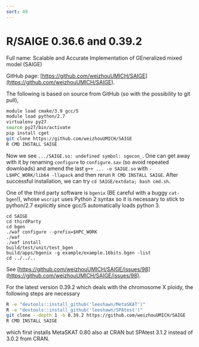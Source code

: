 ```yaml
---
sort: 49
---
```


# R/SAIGE 0.36.6 and 0.39.2

Full name: Scalable and Accurate Implementation of GEneralized mixed model (SAIGE)

GitHub page: [https://github.com/weizhouUMICH/SAIGE](https://github.com/weizhouUMICH/SAIGE).

The following is based on source from GitHub (so with the possibility to git pull),

```bash
module load cmake/3.9 gcc/5
module load python/2.7
virtualenv py27
source py27/bin/activate
pip install cget
git clone https://github.com/weizhouUMICH/SAIGE
R CMD INSTALL SAIGE
```

Now we see `.../SAIGE.so: undefined symbol: sgecon_`. One can get away with it by renaming `configure` to `configure.sav` (so avoid repeated downloads) and amend the last `g++ ... -o SAIGE.so` with `-L$HPC_WORK/lib64 -llapack` and then rerun `R CMD INSTALL SAIGE`. After successful installation, we can try `cd SAIGE/extdata; bash cmd.sh`.

One of the third party software is `bgenix` (BE careful with a buggy `cat-bgen`!), whose `wscript` uses Python 2 syntax so it is necessary to stick to python/2.7 explicitly since gcc/5 automatically loads python 3.

```
cd SAIGE
cd thirdParty
cd bgen
./waf configure --prefix=$HPC_WORK
./waf
./waf install
build/test/unit/test_bgen
build/apps/bgenix -g example/example.16bits.bgen -list
cd ../../..
```

See [https://github.com/weizhouUMICH/SAIGE/issues/98](https://github.com/weizhouUMICH/SAIGE/issues/98).

For the latest version 0.39.2 which deals with the chromosome X ploidy, the following steps are necessary

```bash
R -e "devtools::install_github('leeshawn/MetaSKAT')"
R -e "devtools::install_github('leeshawn/SPAtest')"
git clone --depth 1 -b 0.39.2 https://github.com/weizhouUMICH/SAIGE
R CMD INSTALL SAIGE
```

which first installs MetaSKAT 0.80 also at CRAN but SPAtest 3.1.2 instead of 3.0.2 from CRAN.
